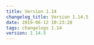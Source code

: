 ```yaml
---
title: Version 1.14
changelog_title: Version 1.14.5
date: 2019-06-12 10:23:28 
tags: changelogs 1.14
version: 1.14.5
---
```

<script src="https://gist.github.com/spinnaker-release/2f1dfa347f42a06a9ad1cece024dd020.js"/>